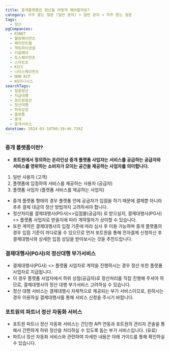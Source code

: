 ```yaml
---
title: 중개플랫폼은 정산을 어떻게 해야할까요?
category: 자주 묻는 질문 (일반 문의) > 일반 문의 > 자주 묻는 질문
tags:
  - 정산
pgCompanies:
  - KSNET
  - 웰컴페이먼츠
  - 페이먼트월
  - 헥토파이낸셜
  - 키움페이
  - 토스페이먼츠
  - 스마트로
  - KICC
  - 나이스페이먼츠
  - NHN KCP
  - KG이니시스
searchTags:
  - 일괄정산
  - 지급대행
  - 포트원정산
  - 정산대행
  - 하위상점
  - 플랫폼
  - 중개
  - 중개서비스
datetime: 2024-03-18T09:39:46.726Z
---
```


<Callout content="중개플랫폼 이용시 이용하실 수 있는 결제대행사 정산대행 서비스 안내드립니다. 
포트원에서는 결제연동에 대한 부분만 지원되며 입점 기준 및 정산기준은 
결제대행사의 정책에 따라 적용되는 점 참고 부탁드립니다." />

### **중개 플랫폼이란?**

- **포트원에서 정의하는 온라인상 중개 플랫폼 사업자는 서비스를 공급하는 공급자와 서비스를 영위하는 소비자가 모이는 공간을 제공하는 사업자를 의미합니다.**

<Indent level="1">

1. 일반 사용자 (고객)
2. 플랫폼에 입점하여 서비스를 제공하는 사용자 (공급자)
3. 플랫폼 사업자 (플랫폼 서비스를 제공하는 사업자)

</Indent>

- 중개 플랫폼 형태의 경우 플랫폼 안에 공급자가 입점을 하기 때문에 결제뿐 아니라 추후 결제 대금의 정산 방법까지 고려하셔야 합니다.
- 정산처리를 결제대행사(PG사)<>입점몰(공급자) 로 받으실지, 결제대행사(PG사) <> 플랫폼 사업자로 받을지에 따라 계약절차가 상이할 수 있습니다.
- 또한 계약은 결제대행사의 입점 기준에 따라 심사 후 이용 가능하며 중개 플랫폼의 경우 입점 기준이 까다로울 수 있으므로 먼저 포트원을 통해 전자결제 신청하신 후 결제대행사와 상세한 입점 상담을 받아보시는 것을 추천드립니다.

<Callout title="포트원 전자결제 신청방법 보러가기 ↗" />

<Callout content="만약 결제대행사(PGP사) <> 하위상점(공급자) 간 직접 계약하시는 경우 결제대금 정산도 하위상점으로 직접 이루어집니다. 만약 플랫폼 서비스 이용비용을 받고자 하실 경우 별도로 수취해주셔야 합니다." title="참고사항" icon="💡" />

### **결제대행사(PG사)의 정산대행 부가서비스**

- 결제대행사(PG사) <> 플랫폼 사업자로 계약을 진행하시는 경우 정산 또한 플랫폼 사업자로 지급됩니다.
- 이 경우 플랫폼 사업자에서 하위 상점(공급자)로 정산처리를 직접 진행해 주셔야 하므로, 결제대행사의 정산 대행 부가서비스 고려하실 수 있습니다.
- 정산 대행 서비스는 결제대행사 자체적으로 제공되는 부가 서비스이므로, 원하시는 경우 이용하실 결제대행사를 통해 서비스 신청을 주시기 바랍니다.

### **포트원의 파트너 정산 자동화 서비스**

- 포트원 파트너 정산 자동화 서비스는 간단한 API 연동과 포트원의 관리자 콘솔을 통해서 간편하게 하위 정산을 처리하실 수 있도록 돕는 부가 서비스입니다. (유료)
- 파트너 정산 자동화 서비스와 관련하여 자세한 내용은 아래 가이드를 통해 확인하실 수 있습니다.

<Callout title="포트원 파트너 정산 자동화 보러가기 ↗" />
